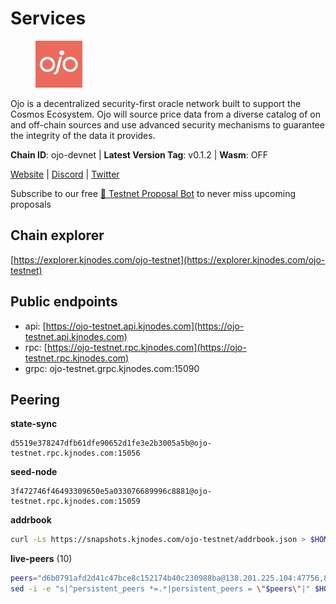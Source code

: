 # Services

<figure><img src="https://raw.githubusercontent.com/kj89/cosmos-images/main/logos/ojo.png" alt=""><figcaption></figcaption></figure>

Ojo is a decentralized security-first oracle network built  to support the Cosmos Ecosystem. Ojo will source price data  from a diverse catalog of on and off-chain sources and use  advanced security mechanisms to guarantee the integrity of the data it provides.

**Chain ID**: ojo-devnet | **Latest Version Tag**: v0.1.2 | **Wasm**: OFF

[Website](https://ojo.network) | [Discord](https://discord.gg/fd8Yrex8nC) | [Twitter](https://twitter.com/ojo_network)



Subscribe to our free [🤖 Testnet Proposal Bot](https://t.me/kjnodes_testnet_proposal_bot) to never miss upcoming proposals


## Chain explorer
[https://explorer.kjnodes.com/ojo-testnet](https://explorer.kjnodes.com/ojo-testnet)

## Public endpoints

* api: [https://ojo-testnet.api.kjnodes.com](https://ojo-testnet.api.kjnodes.com)
* rpc: [https://ojo-testnet.rpc.kjnodes.com](https://ojo-testnet.rpc.kjnodes.com)
* grpc: ojo-testnet.grpc.kjnodes.com:15090

## Peering

**state-sync**

```text
d5519e378247dfb61dfe90652d1fe3e2b3005a5b@ojo-testnet.rpc.kjnodes.com:15056
```

**seed-node**

```text
3f472746f46493309650e5a033076689996c8881@ojo-testnet.rpc.kjnodes.com:15059
```

**addrbook**
```bash
curl -Ls https://snapshots.kjnodes.com/ojo-testnet/addrbook.json > $HOME/.ojo/config/addrbook.json
```

**live-peers** (10)
```bash
peers="d6b0791afd2d41c47bce8c152174b40c230988ba@138.201.225.104:47756,855fc154f9054ce4055719e09ce6f7f1d0ecd9fb@85.10.198.171:36656,a3b980ccdcf7146fc4a412fb10ad170682263832@62.171.162.229:50656,1879aa588b4d6431bf40543f3a44129dcf60a043@144.91.77.68:50656,d5519e378247dfb61dfe90652d1fe3e2b3005a5b@65.109.68.190:15056,8036aed2d37890ddf245e7288b4fc724a301d728@65.109.117.23:50656,9bcec17faba1b8f6583d37103f20bd9b968ac857@38.146.3.230:21656,41d974f9a97209a401546a61ea2638a0f8071d79@178.18.252.10:26656,84074bf78b0a18d2020c3549457f389d7c69ace5@65.108.98.125:60756,20d9bb13b09c054c30f1b48fbd276aa255af5a34@65.108.238.147:37656"
sed -i -e "s|^persistent_peers *=.*|persistent_peers = \"$peers\"|" $HOME/.ojo/config/config.toml
```

